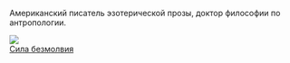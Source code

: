 ﻿Американский писатель эзотерической прозы, доктор философии по антропологии.

![](/books/prose_classic/Карлос%20Кастанеда/Сила%20безмолвия.jpg)  
[Сила безмолвия](/books/prose_classic/Карлос%20Кастанеда/Сила%20безмолвия)